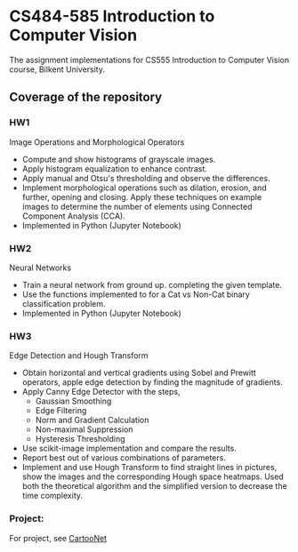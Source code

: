 # CS484-585 Introduction to Computer Vision
The assignment implementations for CS555 Introduction to Computer Vision course, Bilkent University.

## Coverage of the repository

### HW1
Image Operations and Morphological Operators
- Compute and show histograms of grayscale images. 
- Apply histogram equalization to enhance contrast.
- Apply manual and Otsu's thresholding and observe the differences.
- Implement morphological operations such as dilation, erosion, and further, opening and closing. Apply these techniques on example images to determine the number of elements using Connected Component Analysis (CCA).
- Implemented in Python (Jupyter Notebook)

### HW2
Neural Networks
- Train a neural network from ground up. completing the given template. 
- Use the functions implemented to for a Cat vs Non-Cat binary classification problem. 
- Implemented in Python (Jupyter Notebook)

### HW3
Edge Detection and Hough Transform  
- Obtain horizontal and vertical gradients using Sobel and Prewitt operators, apple edge detection by finding the magnitude of gradients. 
- Apply Canny Edge Detector with the steps,
	- Gaussian Smoothing 
	- Edge Filtering 
	- Norm and Gradient Calculation
	- Non-maximal Suppression
	- Hysteresis Thresholding
- Use scikit-image implementation and compare the results. 
- Report best out of various combinations of parameters. 
- Implement and use Hough Transform to find straight lines in pictures, show the images and the corresponding Hough space heatmaps. Used both the theoretical algorithm and the simplified version to decrease the time complexity. 

###  Project:
For project, see [CartooNet](https://github.com/ayhokuyan/CartooNet)

